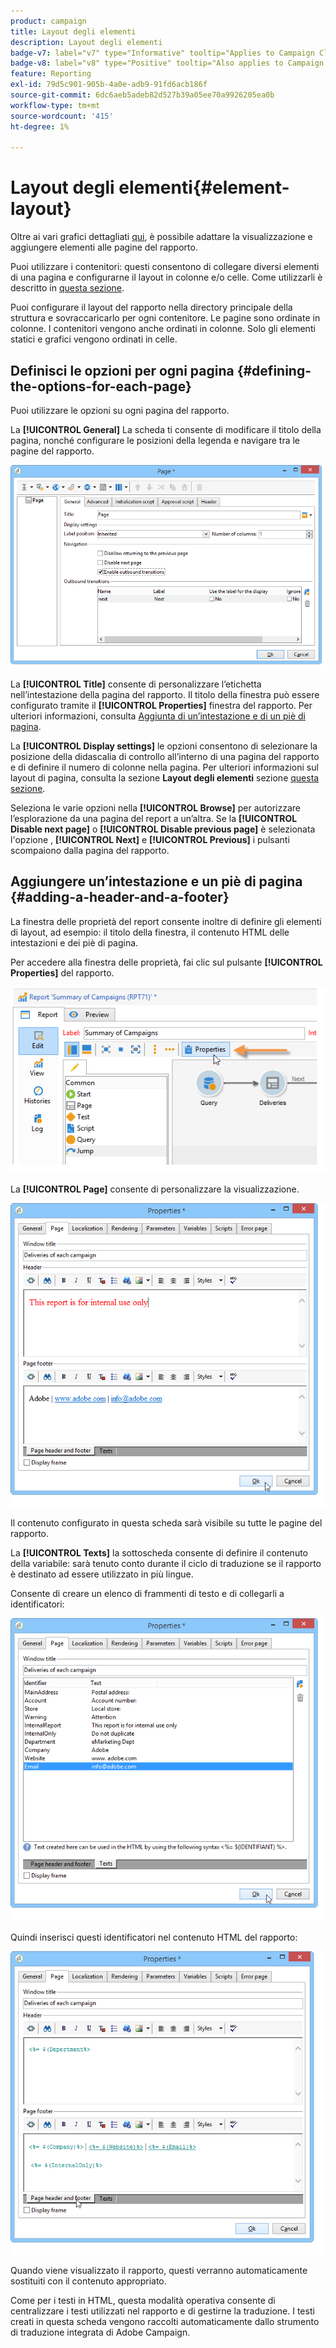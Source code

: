 ```yaml
---
product: campaign
title: Layout degli elementi
description: Layout degli elementi
badge-v7: label="v7" type="Informative" tooltip="Applies to Campaign Classic v7"
badge-v8: label="v8" type="Positive" tooltip="Also applies to Campaign v8"
feature: Reporting
exl-id: 79d5c901-905b-4a0e-adb9-91fd6acb186f
source-git-commit: 6dc6aeb5adeb82d527b39a05ee70a9926205ea0b
workflow-type: tm+mt
source-wordcount: '415'
ht-degree: 1%

---
```


# Layout degli elementi{#element-layout}



Oltre ai vari grafici dettagliati [qui](../../reporting/using/creating-a-chart.md#chart-types-and-variants), è possibile adattare la visualizzazione e aggiungere elementi alle pagine del rapporto.

Puoi utilizzare i contenitori: questi consentono di collegare diversi elementi di una pagina e configurarne il layout in colonne e/o celle. Come utilizzarli è descritto in [questa sezione](../../web/using/defining-web-forms-layout.md#creating-containers).

Puoi configurare il layout del rapporto nella directory principale della struttura e sovraccaricarlo per ogni contenitore. Le pagine sono ordinate in colonne. I contenitori vengono anche ordinati in colonne. Solo gli elementi statici e grafici vengono ordinati in celle.

## Definisci le opzioni per ogni pagina {#defining-the-options-for-each-page}

Puoi utilizzare le opzioni su ogni pagina del rapporto.

La **[!UICONTROL General]** La scheda ti consente di modificare il titolo della pagina, nonché configurare le posizioni della legenda e navigare tra le pagine del rapporto.

![](assets/s_ncs_advuser_report_wizard_022.png)

La **[!UICONTROL Title]** consente di personalizzare l’etichetta nell’intestazione della pagina del rapporto. Il titolo della finestra può essere configurato tramite il **[!UICONTROL Properties]** finestra del rapporto. Per ulteriori informazioni, consulta [Aggiunta di un’intestazione e di un piè di pagina](#adding-a-header-and-a-footer).

La **[!UICONTROL Display settings]** le opzioni consentono di selezionare la posizione della didascalia di controllo all’interno di una pagina del rapporto e di definire il numero di colonne nella pagina. Per ulteriori informazioni sul layout di pagina, consulta la sezione **Layout degli elementi** sezione [questa sezione](../../web/using/defining-web-forms-layout.md#positioning-the-fields-on-the-page).

Seleziona le varie opzioni nella **[!UICONTROL Browse]** per autorizzare l’esplorazione da una pagina del report a un’altra. Se la **[!UICONTROL Disable next page]** o **[!UICONTROL Disable previous page]** è selezionata l&#39;opzione , **[!UICONTROL Next]** e **[!UICONTROL Previous]** i pulsanti scompaiono dalla pagina del rapporto.

## Aggiungere un’intestazione e un piè di pagina {#adding-a-header-and-a-footer}

La finestra delle proprietà del report consente inoltre di definire gli elementi di layout, ad esempio: il titolo della finestra, il contenuto HTML delle intestazioni e dei piè di pagina.

Per accedere alla finestra delle proprietà, fai clic sul pulsante **[!UICONTROL Properties]** del rapporto.

![](assets/reporting_properties.png)

La **[!UICONTROL Page]** consente di personalizzare la visualizzazione.

![](assets/s_ncs_advuser_report_properties_04.png)

Il contenuto configurato in questa scheda sarà visibile su tutte le pagine del rapporto.

La **[!UICONTROL Texts]** la sottoscheda consente di definire il contenuto della variabile: sarà tenuto conto durante il ciclo di traduzione se il rapporto è destinato ad essere utilizzato in più lingue.

Consente di creare un elenco di frammenti di testo e di collegarli a identificatori:

![](assets/s_ncs_advuser_report_properties_04a.png)

Quindi inserisci questi identificatori nel contenuto HTML del rapporto:

![](assets/s_ncs_advuser_report_properties_04b.png)

Quando viene visualizzato il rapporto, questi verranno automaticamente sostituiti con il contenuto appropriato.

Come per i testi in HTML, questa modalità operativa consente di centralizzare i testi utilizzati nel rapporto e di gestirne la traduzione. I testi creati in questa scheda vengono raccolti automaticamente dallo strumento di traduzione integrata di Adobe Campaign.
